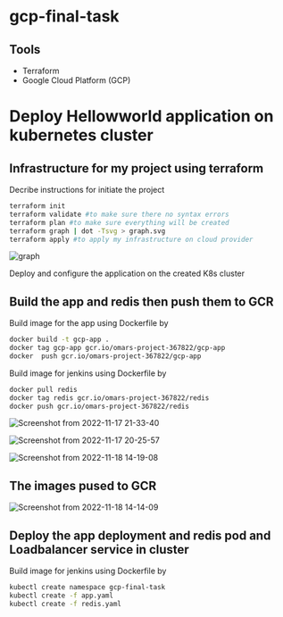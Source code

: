 # gcp-final-task


## Tools
- Terraform
- Google Cloud Platform (GCP)

# Deploy Hellowworld application on kubernetes cluster

## Infrastructure for my project using terraform
Decribe instructions for initiate the project
```bash
terraform init 
terraform validate #to make sure there no syntax errors
terraform plan #to make sure everything will be created
terraform graph | dot -Tsvg > graph.svg
terraform apply #to apply my infrastructure on cloud provider 
```
![graph](https://user-images.githubusercontent.com/29188579/202702266-b86fc464-6ab5-424c-8784-762aec830eb0.svg)

Deploy and configure the application on the created K8s cluster 

## Build the app and redis then push them to GCR

Build image for the app using Dockerfile by
```bash
docker build -t gcp-app .
docker tag gcp-app gcr.io/omars-project-367822/gcp-app
docker  push gcr.io/omars-project-367822/gcp-app
```
Build image for jenkins using Dockerfile by
```bash
docker pull redis
docker tag redis gcr.io/omars-project-367822/redis
docker push gcr.io/omars-project-367822/redis
```
![Screenshot from 2022-11-17 21-33-40](https://user-images.githubusercontent.com/29188579/202703195-5968099c-242c-43a2-a019-d9472c051b0f.png)

![Screenshot from 2022-11-17 20-25-57](https://user-images.githubusercontent.com/29188579/202702960-9e66945f-13d9-4ddd-be27-3199638bae20.png)

![Screenshot from 2022-11-18 14-19-08](https://user-images.githubusercontent.com/29188579/202703605-64e7d3d1-a27a-47ea-b377-4d702fc532ae.png)

## The images pused to GCR

![Screenshot from 2022-11-18 14-14-09](https://user-images.githubusercontent.com/29188579/202703712-2f186678-7bd3-497b-8d78-82e04f73a37c.png)



## Deploy the app deployment and redis pod and Loadbalancer service in cluster 

Build image for jenkins using Dockerfile by
```bash
kubectl create namespace gcp-final-task
kubectl create -f app.yaml
kubectl create -f redis.yaml
```
